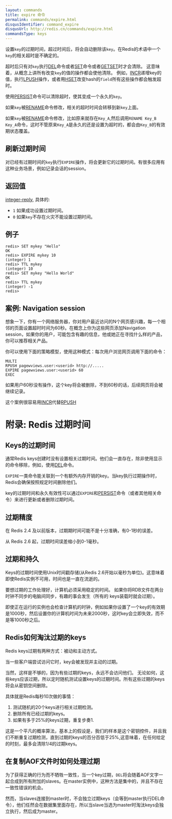 ```yaml
---
layout: commands
title: expire 命令
permalink: commands/expire.html
disqusIdentifier: command_expire
disqusUrl: http://redis.cn/commands/expire.html
commandsType: keys
---
```


设置`key`的过期时间，超过时间后，将会自动删除该`key`。在Redis的术语中一个`key`的相关超时是不确定的。

超时后只有对`key`执行[DEL](/commands/del.html)命令或者[SET](/commands/set.html)命令或者[GETSET](/commands/getset.html)时才会清除。
这意味着，从概念上讲所有改变`key`的值的操作都会使他清除。
例如，[INCR](/commands/incr.html)递增key的值，执行[LPUSH](/commands/lpush.html)操作，或者用[HSET](/commands/hset.html)改变hash的`field`所有这些操作都会触发超时。

使用[PERSIST](/commands/persist.html)命令可以清除超时，使其变成一个永久的`key`。

如果`key`被[RENAME](/commands/rename.html)命令修改，相关的超时时间会转移到新`key`上面。

如果`key`被[RENAME](/commands/rename.html)命令修改，比如原来就存在`Key_A`,然后调用`RENAME Key_B Key_A`命令，这时不管原来`Key_A`是永久的还是设置为超时的，都会由`Key_B`的有效期状态覆盖。

## 刷新过期时间

对已经有过期时间的`key`执行`EXPIRE`操作，将会更新它的过期时间。有很多应用有这种业务场景，例如记录会话的session。

## 返回值

[integer-reply](/topics/protocol.html#integer-reply), 具体的:

* `1` 如果成功设置过期时间。
* `0` 如果`key`不存在火灾不能设置过期时间。

## 例子

	redis> SET mykey "Hello"
	OK
	redis> EXPIRE mykey 10
	(integer) 1
	redis> TTL mykey
	(integer) 10
	redis> SET mykey "Hello World"
	OK
	redis> TTL mykey
	(integer) -1
	redis> 

## 案例: Navigation session

想象一下，你有一个网络服务器，你对用户最近访问的N个网页感兴趣，每一个相邻的页面设置超时时间为60秒。在概念上你为这些网页添加Navigation session，如果你的用户，可能包含有趣的信息，他或她正在寻找什么样的产品，你可以推荐相关产品。

你可以使用下面的策略模型，使用这种模式：每次用户浏览网页调用下面的命令：

	MULTI
	RPUSH pagewviews.user:<userid> http://.....
	EXPIRE pagewviews.user:<userid> 60
	EXEC

如果用户60秒没有操作，这个key将会被删除，不到60秒的话，后续网页将会被继续记录。

这个案例很容易用[INCR](/commands/incr.html)代替[RPUSH](/commands/rpush.html)

# 附录: Redis 过期时间

## Keys的过期时间

通常Redis keys创建时没有设置相关过期时间。他们会一直存在，除非使用显示的命令移除，例如，使用[DEL](/commands/del.html)命令。

`EXPIRE`一类命令能关联到一个有额外内存开销的key。当key执行过期操作时，Redis会确保按照规定时间删除他们。

key的过期时间和永久有效性可以通过`EXPIRE`和[PERSIST](/commands/persist.html)命令（或者其他相关命令）来进行更新或者删除过期时间。

## 过期精度

在 Redis 2.4 及以前版本，过期期时间可能不是十分准确，有0-1秒的误差。

从 Redis 2.6 起，过期时间误差缩小到0-1毫秒。

## 过期和持久

Keys的过期时间使用Unix时间戳存储(从Redis 2.6开始以毫秒为单位)。这意味着即使Redis实例不可用，时间也是一直在流逝的。

要想过期的工作处理好，计算机必须采用稳定的时间。
如果你将RDB文件在两台时钟不同步的电脑间同步，有趣的事会发生（所有的 keys装载时就会过期）。

即使正在运行的实例也会检查计算机的时钟，例如如果你设置了一个key的有效期是1000秒，然后设置你的计算机时间为未来2000秒，这时key会立即失效，而不是等1000秒之后。

## Redis如何淘汰过期的keys

Redis keys过期有两种方式：被动和主动方式。

当一些客户端尝试访问它时，key会被发现并主动的过期。

当然，这样是不够的，因为有些过期的keys，永远不会访问他们。
无论如何，这些keys应该过期，所以定时随机测试设置keys的过期时间。所有这些过期的keys将会从密钥空间删除。

具体就是Redis每秒10次做的事情：

1. 测试随机的20个keys进行相关过期检测。
2. 删除所有已经过期的keys。
3. 如果有多于25%的keys过期，重复步奏1.

这是一个平凡的概率算法，基本上的假设是，我们的样本是这个密钥控件，并且我们不断重复过期检测，直到过期的keys的百分百低于25%,这意味着，在任何给定的时刻，最多会清除1/4的过期keys。

## 在复制AOF文件时如何处理过期

为了获得正确的行为而不牺牲一致性，当一个key过期，`DEL`将会随着AOF文字一起合成到所有附加的slaves。在master实例中，这种方法是集中的，并且不存在一致性错误的机会。

然而，当slaves连接到master时，不会独立过期keys（会等到master执行DEL命令），他们任然会在数据集里面存在，所以当slave当选为master时淘汰keys会独立执行，然后成为master。


